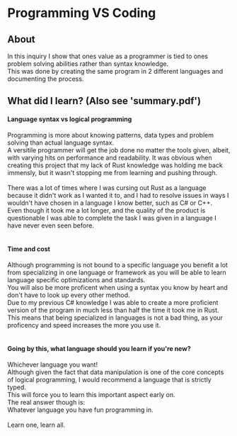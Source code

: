 # Programming VS Coding

## About

In this inquiry I show that ones value as a programmer is tied to ones problem solving abilities rather than syntax knowledge.<br/>
This was done by creating the same program in 2 different languages and documenting the process.

## What did I learn? (Also see 'summary.pdf')

#### Language syntax vs logical programming<br/>
Programming is more about knowing patterns, data types and problem solving than actual
language syntax.<br/>
A versitile programmer will get the job done no matter the tools given, albeit, with varying
hits on performance and readability. It was obvious when creating this project that my lack
of Rust knowledge was holding me back immensly, but it wasn't stopping me from learning
and pushing through.<br/>
<br/>
There was a lot of times where I was cursing out Rust as a language because it didn't
work as I wanted it to, and I had to resolve issues in ways I wouldn't have chosen in a
language I know better, such as C# or C++.</br>
Even though it took me a lot longer, and the quality of the product is questionable I was
able to complete the task I was given in a language I have never even seen before.<br/>
<br/>
#### Time and cost<br/>
Although programming is not bound to a specific language you benefit a lot from
specializing in one language or framework as you will be able to learn language specific
optimizations and standards.<br/>
You will also be more proficent when using a syntax you
know by heart and don't have to look up every other method.<br/>
Due to my previous C# knowledge I was able to create a more proficient version of the
program in much less than half the time it took me in Rust. This means that being
specialized in languages is not a bad thing, as your proficency and speed increases the
more you use it.<br/>
<br/>
#### Going by this, what language should you learn if you're new?<br/>
Whichever language you want!<br/>
Although given the fact that data manipulation is one of the core concepts of logical
programming, I would recommend a language that is strictly typed.<br/>
This will force you to learn this important aspect early on.<br/>
The real answer though is:<br/>
Whatever language you have fun programming in.<br/>
<br/>
Learn one, learn all.
